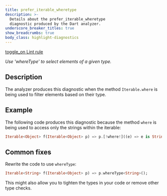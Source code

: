 ```yaml
---
title: prefer_iterable_wheretype
description: >-
  Details about the prefer_iterable_wheretype
  diagnostic produced by the Dart analyzer.
underscore_breaker_titles: true
show_breadcrumbs: true
body_class: highlight-diagnostics
---
```


<div class="tags">
  <a class="tag-label"
      href="/tools/linter-rules/prefer_iterable_whereType"
      title="Learn about the lint rule that enables this diagnostic."
      aria-label="Learn about the lint rule that enables this diagnostic."
      target="_blank">
    <span class="material-symbols" aria-hidden="true">toggle_on</span>
    <span>Lint rule</span>
  </a>
</div>

_Use 'whereType' to select elements of a given type._

## Description

The analyzer produces this diagnostic when the method `Iterable.where` is
being used to filter elements based on their type.

## Example

The following code produces this diagnostic because the method `where` is
being used to access only the strings within the iterable:

```dart
Iterable<Object> f(Iterable<Object> p) => p.[!where!]((e) => e is String);
```

## Common fixes

Rewrite the code to use `whereType`:

```dart
Iterable<String> f(Iterable<Object> p) => p.whereType<String>();
```

This might also allow you to tighten the types in your code or remove
other type checks.
